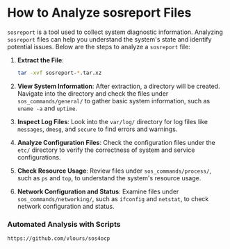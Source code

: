 # How to Analyze sosreport Files

`sosreport` is a tool used to collect system diagnostic information. Analyzing `sosreport` files can help you understand the system's state and identify potential issues. Below are the steps to analyze a `sosreport` file:

1. **Extract the File**:
    ```bash
    tar -xvf sosreport-*.tar.xz
    ```

2. **View System Information**:
    After extraction, a directory will be created. Navigate into the directory and check the files under `sos_commands/general/` to gather basic system information, such as `uname -a` and `uptime`.

3. **Inspect Log Files**:
    Look into the `var/log/` directory for log files like `messages`, `dmesg`, and `secure` to find errors and warnings.

4. **Analyze Configuration Files**:
    Check the configuration files under the `etc/` directory to verify the correctness of system and service configurations.

5. **Check Resource Usage**:
    Review files under `sos_commands/process/`, such as `ps` and `top`, to understand the system's resource usage.

6. **Network Configuration and Status**:
    Examine files under `sos_commands/networking/`, such as `ifconfig` and `netstat`, to check network configuration and status.

### Automated Analysis with Scripts
```
https://github.com/vlours/sos4ocp
```
